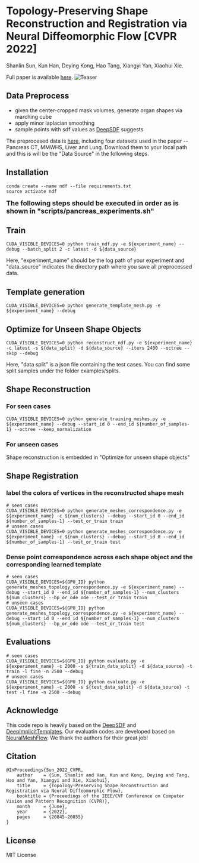# Topology-Preserving Shape Reconstruction and Registration via Neural Diffeomorphic Flow [CVPR 2022] 
Shanlin Sun, Kun Han, Deying Kong, Hao Tang, Xiangyi Yan, Xiaohui Xie. 

Full paper is available [here](https://arxiv.org/abs/2203.08652). 
![Teaser](imgs/headline_double.png)

## **Data Preprocess**

- given the center-cropped mask volumes, generate organ shapes via marching cube
- apply minor laplacian smoothing
- sample points with sdf values as [DeepSDF](https://github.com/facebookresearch/DeepSDF) suggests

The preprocesed data is [here](https://drive.google.com/drive/folders/1BPieIi_nFx6MRsqHqCdnm-uEIa5TUW5J?usp=sharing), including four datasets used in the paper -- Pancreas CT, MMWHS, Liver and Lung. Download them to your local path and this is will be the "Data Source" in the following steps.

## **Installation**

```
conda create --name ndf --file requirements.txt
source activate ndf
```

<font size="4">**The following steps should be executed in order as is shown in "scripts/pancreas_experiments.sh"**</font>

## **Train**

```
CUDA_VISIBLE_DEVICES=0 python train_ndf.py -e ${experiment_name} --debug --batch_split 2 -c latest -d ${data_source}
```
Here, "experiment_name" should be the log path of your experiment and "data_source" indicates the directory path where you save all preprocessed data.

## **Template generation**

```
CUDA_VISIBLE_DEVICES=0 python generate_template_mesh.py -e ${experiment_name} --debug 
```

## **Optimize for Unseen Shape Objects**

```
CUDA_VISIBLE_DEVICES=0 python reconstruct_ndf.py -e ${experiment_name} -c latest -s ${data_split} -d ${data_source} --iters 2400 --octree --skip --debug
```
Here, "data split" is a json file containing the test cases. You can find some split samples under the folder examples/splits.

## **Shape Reconstruction**

### **For seen cases**
```
CUDA_VISIBLE_DEVICES=0 python generate_training_meshes.py -e ${experiment_name} --debug --start_id 0 --end_id ${number_of_samples-1} --octree --keep_normalization
```
### **For unseen cases**
Shape reconstruction is embedded in "Optimize for unseen shape objects"

## **Shape Registration**

### **label the colors of vertices in the reconstructed shape mesh**
```
# seen cases
CUDA_VISIBLE_DEVICES=0 python generate_meshes_correspondence.py -e ${experiment_name} -c ${num_clusters} --debug --start_id 0 --end_id ${number_of_samples-1} --test_or_train train
# unseen cases
CUDA_VISIBLE_DEVICES=0 python generate_meshes_correspondence.py -e ${experiment_name} -c ${num_clusters} --debug --start_id 0 --end_id ${number_of_samples-1} --test_or_train test
```
### **Dense point correspondence across each shape object and the corresponding learned template**
```
# seen cases
CUDA_VISIBLE_DEVICES=${GPU_ID} python generate_meshes_topology_correspondence.py -e ${experiment_name} --debug --start_id 0 --end_id ${number_of_samples-1} --num_clusters ${num_clusters} --bp_or_ode ode --test_or_train train
# unseen cases
CUDA_VISIBLE_DEVICES=${GPU_ID} python generate_meshes_topology_correspondence.py -e ${experiment_name} --debug --start_id 0 --end_id ${number_of_samples-1} --num_clusters ${num_clusters} --bp_or_ode ode --test_or_train test
```

## **Evaluations**

```
# seen cases
CUDA_VISIBLE_DEVICES=${GPU_ID} python evaluate.py -e ${experiment_name} -c 2000 -s ${train_data_split} -d ${data_source} -t train -l fine -n 2500 --debug
# unseen cases
CUDA_VISIBLE_DEVICES=${GPU_ID} python evaluate.py -e ${experiment_name} -c 2000 -s ${test_data_split} -d ${data_source} -t test -l fine -n 2500 --debug
```

## Acknowledge
This code repo is heavily based on the [DeepSDF](https://github.com/facebookresearch/DeepSDF) and [DeepImplicitTemplates](https://github.com/ZhengZerong/DeepImplicitTemplates). Our evaluatin codes are developed based on [NeuralMeshFlow](https://github.com/KunalMGupta/NeuralMeshFlow). We thank the authors for their great job!

## Citation
```
@InProceedings{Sun_2022_CVPR,
    author    = {Sun, Shanlin and Han, Kun and Kong, Deying and Tang, Hao and Yan, Xiangyi and Xie, Xiaohui},
    title     = {Topology-Preserving Shape Reconstruction and Registration via Neural Diffeomorphic Flow},
    booktitle = {Proceedings of the IEEE/CVF Conference on Computer Vision and Pattern Recognition (CVPR)},
    month     = {June},
    year      = {2022},
    pages     = {20845-20855}
}
```

## License
MIT License
